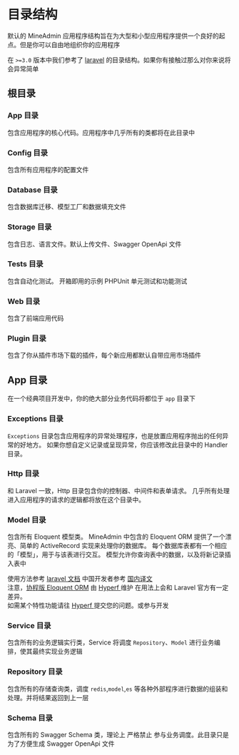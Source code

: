 # 目录结构

默认的 MineAdmin 应用程序结构旨在为大型和小型应用程序提供一个良好的起点。但是你可以自由地组织你的应用程序

在 `>=3.0` 版本中我们参考了 [laravel](https://laravel.com/) 的目录结构。如果你有接触过那么对你来说将会异常简单

## 根目录

### App 目录

包含应用程序的核心代码。应用程序中几乎所有的类都将在此目录中

### Config 目录

包含所有应用程序的配置文件

### Database 目录

包含数据库迁移、模型工厂和数据填充文件

### Storage 目录

包含日志、语言文件。默认上传文件、Swagger OpenApi 文件

### Tests 目录

包含自动化测试。 开箱即用的示例 PHPUnit 单元测试和功能测试

### Web 目录

包含了前端应用代码

### Plugin 目录

包含了你从插件市场下载的插件，每个新应用都默认自带应用市场插件

## App 目录

在一个经典项目开发中，你的绝大部分业务代码将都位于 `app` 目录下

### Exceptions 目录

`Exceptions` 目录包含应用程序的异常处理程序，也是放置应用程序抛出的任何异常的好地方。 如果你想自定义记录或呈现异常，你应该修改此目录中的 Handler 目录。

### Http 目录

和 Laravel 一致，Http 目录包含你的控制器、中间件和表单请求。 几乎所有处理进入应用程序的请求的逻辑都将放在这个目录中。


### Model 目录

包含所有 Eloquent 模型类。 MineAdmin 中包含的 Eloquent ORM 提供了一个漂亮、简单的 ActiveRecord 实现来处理你的数据库。 每个数据库表都有一个相应的「模型」，用于与该表进行交互。 模型允许你查询表中的数据，以及将新记录插入表中

<el-alert type="warning">
使用方法参考 <a href="https://laravel.com/docs/11.x/eloquent">laravel 文档</a> 
中国开发者参考 <a href="https://learnku.com/docs/laravel/10.x/eloquent/14888">国内译文</a>
<br />
注意，<a href="https://hyperf.wiki/3.1/#/en/">协程版 Eloquent ORM</a> 由 <a href="https://github.com/hyperf/hyperf"> Hyperf </a>维护
在用法上会和 Laravel 官方有一定差异。
<br />
如需某个特性功能请往 <a href="https://github.com/hyperf/hyperf/issues"> Hyperf </a> 提交您的问题。或参与开发
</el-alert>

### Service 目录

包含所有的业务逻辑实行类，Service 将调度 `Repository`、`Model` 进行业务编排，使其最终实现业务逻辑

### Repository 目录

包含所有的存储查询类，调度 `redis`,`model`,`es` 等各种外部程序进行数据的组装和处理。并将结果返回到上一层

### Schema 目录

包含所有的 Swagger Schema 类，理论上 <el-tag type="danger">严格禁止</el-tag> 参与业务调度。此目录只是为了方便生成 Swagger OpenApi 文件

